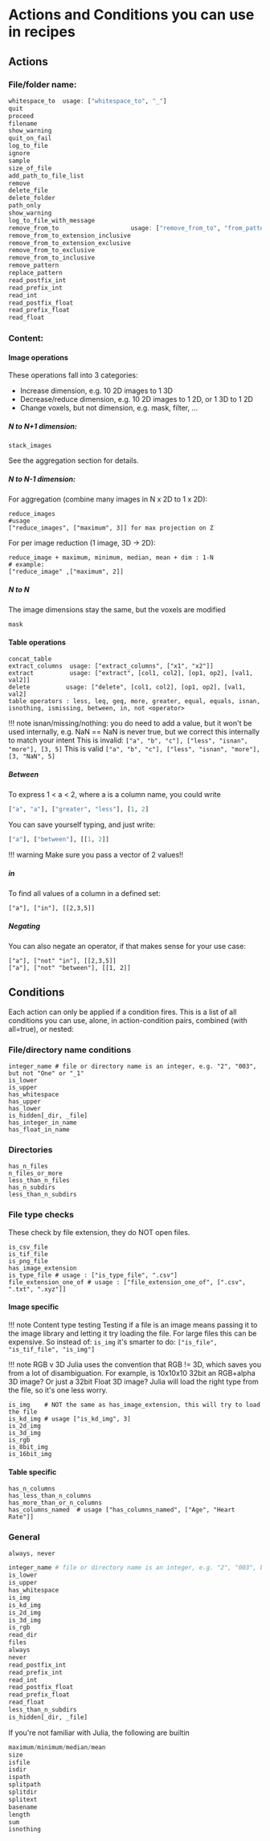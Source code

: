 # Actions and Conditions you can use in recipes

## Actions
### File/folder name:
```julia
whitespace_to  usage: ["whitespace_to", "_"]
quit
proceed
filename
show_warning
quit_on_fail
log_to_file
ignore
sample
size_of_file
add_path_to_file_list
remove
delete_file
delete_folder
path_only
show_warning
log_to_file_with_message
remove_from_to                    usage: ["remove_from_to", "from_pattern", "to_pattern"], see example_recipes/remove_pattern.toml
remove_from_to_extension_inclusive
remove_from_to_extension_exclusive
remove_from_to_exclusive
remove_from_to_inclusive
remove_pattern
replace_pattern
read_postfix_int
read_prefix_int
read_int
read_postfix_float
read_prefix_float
read_float
```
### Content:
#### Image operations
These operations fall into 3 categories:
- Increase dimension, e.g. 10 2D images to 1 3D
- Decrease/reduce dimension, e.g. 10 2D images to 1 2D, or 1 3D to 1 2D
- Change voxels, but not dimension, e.g. mask, filter, ...
##### N to N+1 dimension:
```
stack_images
```
See the aggregation section for details.
##### N to N-1 dimension:
For aggregation (combine many images in N x 2D to 1 x 2D):
```
reduce_images
#usage
["reduce_images", ["maximum", 3]] for max projection on Z
```
For per image reduction (1 image, 3D -> 2D):
```
reduce_image + maximum, minimum, median, mean + dim : 1-N
# example:
["reduce_image" ,["maximum", 2]]
```
##### N to N
The image dimensions stay the same, but the voxels are modified
```
mask
```
#### Table operations
```
concat_table
extract_columns  usage: ["extract_columns", ["x1", "x2"]]
extract          usage: ["extract", [col1, col2], [op1, op2], [val1, val2]]
delete          usage: ["delete", [col1, col2], [op1, op2], [val1, val2]
table operators : less, leq, geq, more, greater, equal, equals, isnan, isnothing, ismissing, between, in, not <operator>
```

!!! note
    isnan/missing/nothing: you do need to add a value, but it won't be used internally, e.g. NaN == NaN is never true, but we correct this internally to match your intent
    This is invalid:
    ```
    ["a", "b", "c"], ["less", "isnan", "more"], [3, 5]
    ```
    This is valid
    ```
    ["a", "b", "c"], ["less", "isnan", "more"], [3, "NaN", 5]
    ```

##### Between
To express 1 < a < 2, where a is a column name, you could write
```julia
["a", "a"], ["greater", "less"], [1, 2]
```
You can save yourself typing, and just write:
```julia
["a"], ["between"], [[1, 2]]
```
!!! warning
    Make sure you pass a vector of 2 values!!
##### in
To find all values of a column in a defined set:
```
["a"], ["in"], [[2,3,5]]
```
##### Negating
You can also negate an operator, if that makes sense for your use case:
```
["a"], ["not" "in"], [[2,3,5]]
["a"], ["not" "between"], [[1, 2]]
```

## Conditions
Each action can only be applied if a condition fires.
This is a list of all conditions you can use, alone, in action-condition pairs, combined (with all=true), or nested:

### File/directory name conditions
```
integer_name # file or directory name is an integer, e.g. "2", "003", but not "One" or "_1"
is_lower
is_upper
has_whitespace
has_upper
has_lower
is_hidden[_dir, _file]
has_integer_in_name
has_float_in_name
```

### Directories
```
has_n_files
n_files_or_more
less_than_n_files
has_n_subdirs
less_than_n_subdirs
```

### File type checks
These check by file extension, they do NOT open files.
```
is_csv_file
is_tif_file
is_png_file
has_image_extension
is_type_file # usage : ["is_type_file", ".csv"]
file_extension_one_of # usage : ["file_extension_one_of", [".csv", ".txt", ".xyz"]]
```

#### Image specific
!!! note Content type testing
    Testing if a file is an image means passing it to the image library and letting it try loading the file. For large files this can be expensive.
    So instead of:
    ```
    is_img
    ```
    it's smarter to do:
    ```
    ["is_file", "is_tif_file", "is_img"]
    ```

!!! note RGB v 3D
    Julia uses the convention that RGB != 3D, which saves you from a lot of disambiguation. For example, is 10x10x10 32bit an RGB+alpha 3D image? Or just a 32bit Float 3D image? Julia will load the right type from the file, so it's one less worry.

```
is_img    # NOT the same as has_image_extension, this will try to load the file
is_kd_img # usage ["is_kd_img", 3]
is_2d_img
is_3d_img
is_rgb
is_8bit_img
is_16bit_img
```
#### Table specific
```
has_n_columns
has_less_than_n_columns
has_more_than_or_n_columns
has_columns_named  # usage ["has_columns_named", ["Age", "Heart Rate"]]
```
### General
```
always, never
```
```julia
integer_name # file or directory name is an integer, e.g. "2", "003", but not "One" or "_1"
is_lower
is_upper
has_whitespace
is_img
is_kd_img
is_2d_img
is_3d_img
is_rgb
read_dir
files
always
never
read_postfix_int
read_prefix_int
read_int
read_postfix_float
read_prefix_float
read_float
less_than_n_subdirs
is_hidden[_dir, _file]
```

If you're not familiar with Julia, the following are builtin

```julia
maximum/minimum/median/mean
size
isfile
isdir
ispath
splitpath
splitdir
splitext
basename
length
sum
isnothing
```
